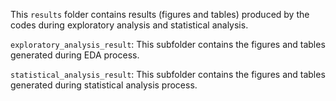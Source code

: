 This `results` folder contains results (figures and tables) produced by the codes during exploratory analysis and statistical analysis.

`exploratory_analysis_result`: This subfolder contains the figures and tables generated during EDA process.

`statistical_analysis_result`: This subfolder contains the figures and tables generated during statistical analysis process.


